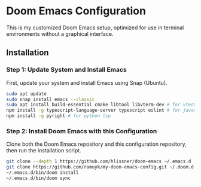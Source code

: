 # Doom Emacs Configuration

This is my customized Doom Emacs setup, optimized for use in terminal environments without a graphical interface.

## Installation

### Step 1: Update System and Install Emacs

First, update your system and install Emacs using Snap (Ubuntu).

```bash
sudo apt update
sudo snap install emacs --classic
sudo apt install build-essential cmake libtool libvterm-dev # for vterm only
npm install -g typescript-language-server typescript eslint # for javascript lsp
npm install -g pyright # for python lsp
```

### Step 2: Install Doom Emacs with this Configuration

Clone both the Doom Emacs repository and this configuration repository, then run the installation script.

```bash
git clone --depth 1 https://github.com/hlissner/doom-emacs ~/.emacs.d
git clone https://github.com/ramuyk/my-doom-emacs-config.git ~/.doom.d
~/.emacs.d/bin/doom install
~/.emacs.d/bin/doom sync
```
